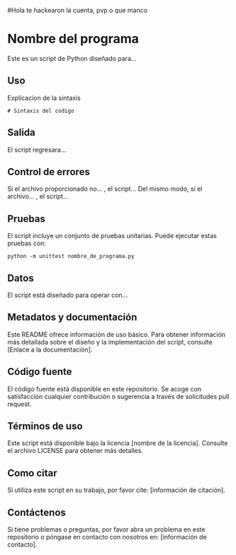 #Hola te hackearon la cuenta, pvp o que manco 
# Nombre del programa

Este es un script de Python diseñado para...

## Uso

Explicacion de la sintaxis

```
# Sintaxis del codigo

```

## Salida

El script regresara...

## Control de errores

Si el archivo proporcionado no... , el script... 
Del mismo modo, si el archivo... , el script...

## Pruebas

El script incluye un conjunto de pruebas unitarias. Puede ejecutar estas pruebas con:

```
python -m unittest nombre_de_programa.py

```

## Datos

El script está diseñado para operar con...

## Metadatos y documentación

Este README ofrece información de uso básico. Para obtener información más detallada sobre el diseño y la implementación del script, consulte [Enlace a la documentación].

## Código fuente

El código fuente está disponible en este repositorio. Se acoge con satisfacción cualquier contribución o sugerencia a través de solicitudes pull request.

## Términos de uso

Este script está disponible bajo la licencia [nombre de la licencia]. Consulte el archivo LICENSE para obtener más detalles.

## Como citar

Si utiliza este script en su trabajo, por favor cite: [información de citación].

## Contáctenos

Si tiene problemas o preguntas, por favor abra un problema en este repositorio o póngase en contacto con nosotros en: [información de contacto].

